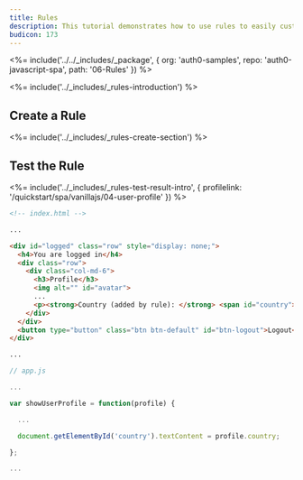 ```yaml
---
title: Rules
description: This tutorial demonstrates how to use rules to easily customize and extend Auth0's capabilities
budicon: 173
---
```


<%= include('../../_includes/_package', {
  org: 'auth0-samples',
  repo: 'auth0-javascript-spa',
  path: '06-Rules'
}) %>

<%= include('../_includes/_rules-introduction') %>

## Create a Rule

<%= include('../_includes/_rules-create-section') %>

## Test the Rule

<%= include('../_includes/_rules-test-result-intro', { profilelink: '/quickstart/spa/vanillajs/04-user-profile' }) %>

```html
<!-- index.html -->

...

<div id="logged" class="row" style="display: none;">
  <h4>You are logged in</h4>
  <div class="row">
    <div class="col-md-6">
      <h3>Profile</h3>
      <img alt="" id="avatar">
      ...
      <p><strong>Country (added by rule): </strong> <span id="country"></span></p>
    </div>
  </div>
  <button type="button" class="btn btn-default" id="btn-logout">Logout</button>
</div>

...
```

```js
// app.js

...

var showUserProfile = function(profile) {

  ...

  document.getElementById('country').textContent = profile.country;

};

...
```
